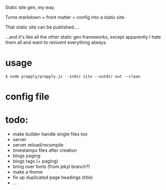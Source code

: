Static site gen, my way.

Turns markdown + front matter + config into a static site.

That static site can be published....

...and it's like all the other static gen frameworks, except apparently I hate them all
and want to reinvent everything always.

# usage

```
$ node prepply/prepply.js --indir site --outdir out --clean
```

# config file


# todo:

* make builder handle single files too
* server
* server reload/recompile
* timestamps files after creation
* blogs paging
* blogs tags (+ paging)
* bring over fonts (from jekyl branch?)
* make a theme
* fix up duplicated page headings (title)
* ...
